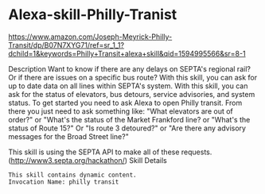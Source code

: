 # Alexa-skill-Philly-Tranist

https://www.amazon.com/Joseph-Meyrick-Philly-Transit/dp/B07N7XYG71/ref=sr_1_1?dchild=1&keywords=Philly+Transit+alexa+skill&qid=1594995566&sr=8-1 

Description
Want to know if there are any delays on SEPTA's regional rail? Or if there are issues on a specific bus route? With this skill, you can ask for up to date data on all lines within SEPTA's system. With this skill, you can ask for the status of elevators, bus detours, service advisories, and system status. To get started you need to ask Alexa to open Philly transit. From there you just need to ask something like: "What elevators are out of order?" or "What's the status of the Market Frankford line? or "What's the status of Route 15?" Or "Is route 3 detoured?" or "Are there any advisory messages for the Broad Street line?"

This skill is using the SEPTA API to make all of these requests. (http://www3.septa.org/hackathon/)
Skill Details

    This skill contains dynamic content.
    Invocation Name: philly transit

